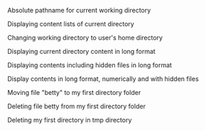 Absolute pathname for current working directory

Displaying content lists of current directory

Changing working directory to user's home directory

Displaying current directory content in long format

Displaying contents including hidden files in long format

Display contents in long format, numerically and with hidden files

Moving file "betty" to my first directory folder

Deleting file betty from my first directory folder 

Deleting my first directory in tmp directory

